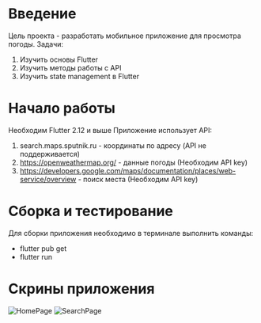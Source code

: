 # Введение 
Цель проекта - разработать мобильное приложение для просмотра погоды.
Задачи:
1. Изучить основы Flutter
2. Изучить методы работы с API
3. Изучить state management в Flutter

# Начало работы
Необходим Flutter 2.12 и выше
Приложение использует API:
1. search.maps.sputnik.ru - координаты по адресу (API не поддерживается)
2. https://openweathermap.org/ - данные погоды (Необходим API key)
3. https://developers.google.com/maps/documentation/places/web-service/overview - поиск места (Необходим API key)

# Сборка и тестирование
Для сборки приложения необходимо в терминале выполнить команды:
- flutter pub get
- flutter run

# Скрины приложения
![HomePage](https://user-images.githubusercontent.com/80877621/196797997-3129c1be-4e5d-440f-a8b4-ea70143d15f8.png)
![SearchPage](https://user-images.githubusercontent.com/80877621/196798000-d7bbdf84-1a1d-4f30-9d9f-690d390a3079.png)
